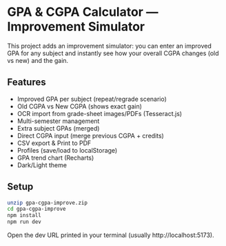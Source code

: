 # GPA & CGPA Calculator — Improvement Simulator

This project adds an improvement simulator: you can enter an improved GPA for any subject and instantly see how your overall CGPA changes (old vs new) and the gain.

## Features
- Improved GPA per subject (repeat/regrade scenario)
- Old CGPA vs New CGPA (shows exact gain)
- OCR import from grade-sheet images/PDFs (Tesseract.js)
- Multi-semester management
- Extra subject GPAs (merged)
- Direct CGPA input (merge previous CGPA + credits)
- CSV export & Print to PDF
- Profiles (save/load to localStorage)
- GPA trend chart (Recharts)
- Dark/Light theme

## Setup

```bash
unzip gpa-cgpa-improve.zip
cd gpa-cgpa-improve
npm install
npm run dev
```

Open the dev URL printed in your terminal (usually http://localhost:5173).
